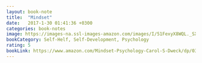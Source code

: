 ```yaml
---
layout: book-note
title:  "Mindset"
date:   2017-1-30 01:41:36 +0300
categories: book-notes
image: https://images-na.ssl-images-amazon.com/images/I/51FexyX8WQL._SX322_BO1,204,203,200_.jpg
bookCategory: Self-Helf, Self-Development, Psychology
rating: 5
bookLink: https://www.amazon.com/Mindset-Psychology-Carol-S-Dweck/dp/0345472322/
---
```


